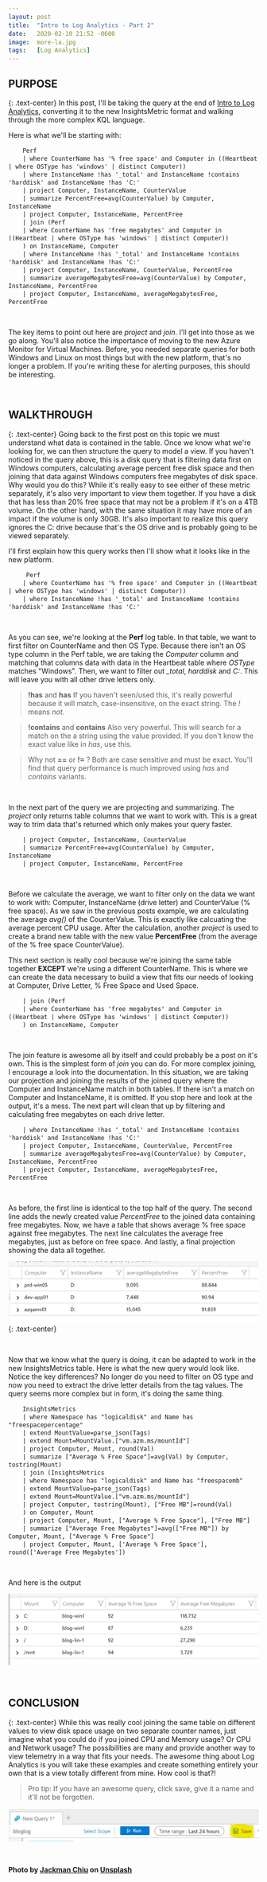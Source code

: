 ```yaml
---
layout: post
title:  "Intro to Log Analytics - Part 2"
date:   2020-02-10 21:52 -0600
image:  more-la.jpg
tags:   [Log Analytics]
---
```


## PURPOSE
{: .text-center}
In this post, I'll be taking the query at the end of [Intro to Log Analytics](https://technicalanxiety.com/intro-to-la/), converting it to the new InsightsMetric format and walking through the more complex KQL language.

Here is what we'll be starting with:

        Perf 
        | where CounterName has '% free space' and Computer in ((Heartbeat | where OSType has 'windows' | distinct Computer)) 
        | where InstanceName !has '_total' and InstanceName !contains 'harddisk' and InstanceName !has 'C:' 
        | project Computer, InstanceName, CounterValue 
        | summarize PercentFree=avg(CounterValue) by Computer, InstanceName 
        | project Computer, InstanceName, PercentFree  
        | join (Perf 
        | where CounterName has 'free megabytes' and Computer in ((Heartbeat | where OSType has 'windows' | distinct Computer)) 
        ) on InstanceName, Computer 
        | where InstanceName !has '_total' and InstanceName !contains 'harddisk' and InstanceName !has 'C:' 
        | project Computer, InstanceName, CounterValue, PercentFree 
        | summarize averageMegabytesFree=avg(CounterValue) by Computer, InstanceName, PercentFree
        | project Computer, InstanceName, averageMegabytesFree, PercentFree

<br>

The key items to point out here are *project* and *join*. I'll get into those as we go along. You'll also notice the importance of moving to the new Azure Monitor for Virtual Machines. Before, you needed separate queries for both Windows and Linux on most things but with the new platform, that's no longer a problem. If you're writing these for alerting purposes, this should be interesting.             

<br>

## WALKTHROUGH 
{: .text-center}
Going back to the first post on this topic we must understand what data is contained in the table. Once we know what we're looking for, we can then structure the query to model a view. If you haven't noticed in the query above, this is a disk query that is filtering data first on Windows computers, calculating average percent free disk space and then joining that data against Windows computers free megabytes of disk space. Why would you do this? While it's really easy to see either of these metric separately, it's also very important to view them together. If you have a disk that has less than 20% free space that may not be a problem if it's on a 4TB volume. On the other hand, with the same situation it may have more of an impact if the volume is only 30GB. It's also important to realize this query ignores the C: drive because that's the OS drive and is probably going to be viewed separately.

I'll first explain how this query works then I'll show what it looks like in the new platform.

         Perf 
        | where CounterName has '% free space' and Computer in ((Heartbeat | where OSType has 'windows' | distinct Computer)) 
        | where InstanceName !has '_total' and InstanceName !contains 'harddisk' and InstanceName !has 'C:'

<br>

As you can see, we're looking at the **Perf** log table. In that table, we want to first filter on CounterName and then OS Type. Because there isn't an OS type column in the Perf table, we are taking the *Computer* column and matching that columns data with data in the Heartbeat table where *OSType* matches "Windows". Then, we want to filter out *_total*, *harddisk* and *C:*. This will leave you with all other drive letters only. 

>**!has** and **has**
If you haven't seen/used this, it's really powerful because it will match, case-insensitive, on the exact string. The *!* means *not*.

>**!contains** and **contains**
Also very powerful. This will search for a match on the a string using the value provided. If you don't know the exact value like in *has*, use this. 

>Why not **==** or **!=** ? Both are case sensitive and must be exact. You'll find that query performance is much improved using *has* and *contains* variants.

<br>

In the next part of the query we are projecting and summarizing. The *project* only returns table columns that we want to work with. This is a great way to trim data that's returned which only makes your query faster. 

        | project Computer, InstanceName, CounterValue 
        | summarize PercentFree=avg(CounterValue) by Computer, InstanceName 
        | project Computer, InstanceName, PercentFree

<br>

Before we calculate the average, we want to filter only on the data we want to work with: Computer, InstanceName (drive letter) and CounterValue (% free space). As we saw in the previous posts example, we are calculating the average *avg()* of the CounterValue. This is exactly like calcuating the average percent CPU usage. After the calculation, another *project* is used to create a brand new table with the new value **PercentFree** (from the average of the % free space CounterValue).

This next section is really cool because we're joining the same table together **EXCEPT** we're using a different CounterName. This is where we can create the data necessary to build a view that fits our needs of looking at Computer, Drive Letter, % Free Space and Used Space. 

        | join (Perf 
        | where CounterName has 'free megabytes' and Computer in ((Heartbeat | where OSType has 'windows' | distinct Computer)) 
        ) on InstanceName, Computer

<br>

The join feature is awesome all by itself and could probably be a post on it's own. This is the simplest form of *join* you can do. For more complex joining, I encourage a look into the documentation. In this situation, we are taking our projection and joining the results of the joined query where the Computer and InstanceName match in both tables. If there isn't a match on Computer and InstanceName, it is omitted. If you stop here and look at the output, it's a mess. The next part will clean that up by filtering and calculating free megabytes on each drive letter.

        | where InstanceName !has '_total' and InstanceName !contains 'harddisk' and InstanceName !has 'C:' 
        | project Computer, InstanceName, CounterValue, PercentFree 
        | summarize averageMegabytesFree=avg(CounterValue) by Computer, InstanceName, PercentFree
        | project Computer, InstanceName, averageMegabytesFree, PercentFree

<br>

As before, the first line is identical to the top half of the query. The second line adds the newly created value *PercentFree* to the joined data containing free megabytes. Now, we have a table that shows average % free space against free megabytes. The next line calculates the average free megabytes, just as before on free space. And lastly, a final projection showing the data all together.

![Old Query](/img/old-query.jpg)
{: .text-center}

<br>

Now that we know what the query is doing, it can be adapted to work in the new InsightsMetrics table. Here is what the new query would look like. Notice the key differences? No longer do you need to filter on OS type and now you need to extract the drive letter details from the tag values. The query seems more complex but in form, it's doing the same thing.

        InsightsMetrics
        | where Namespace has "logicaldisk" and Name has "freespacepercentage"
        | extend MountValue=parse_json(Tags)
        | extend Mount=MountValue.["vm.azm.ms/mountId"]
        | project Computer, Mount, round(Val)
        | summarize ["Average % Free Space"]=avg(Val) by Computer, tostring(Mount)
        | join (InsightsMetrics
        | where Namespace has "logicaldisk" and Name has "freespacemb"
        | extend MountValue=parse_json(Tags)
        | extend Mount=MountValue.["vm.azm.ms/mountId"]
        | project Computer, tostring(Mount), ["Free MB"]=round(Val)
        ) on Computer, Mount
        | project Computer, Mount, ["Average % Free Space"], ["Free MB"]
        | summarize ["Average Free Megabytes"]=avg(["Free MB"]) by Computer, Mount, ["Average % Free Space"]
        | project Computer, Mount, ['Average % Free Space'], round(['Average Free Megabytes'])

<br>

And here is the output

![New Query](/img/new-query.jpg)

<br>

## CONCLUSION
{: .text-center}
While this was really cool joining the same table on different values to view disk space usage on two separate counter names, just imagine what you could do if you joined CPU and Memory usage? Or CPU and Network usage? The possibilities are many and provide another way to view telemetry in a way that fits your needs. The awesome thing about Log Analytics is you will take these examples and create something entirely your own that is a view totally different from mine. How cool is that?!

>Pro tip:
If you have an awesome query, click save, give it a name and it'll not be forgotten.

![Save the Query](/img/save-the-query.jpg)

<br>

**Photo by [Jackman Chiu](https://unsplash.com/@jackmanchiu) on [Unsplash](https://unsplash.com/photos/36Vbwo1OiZU)**
